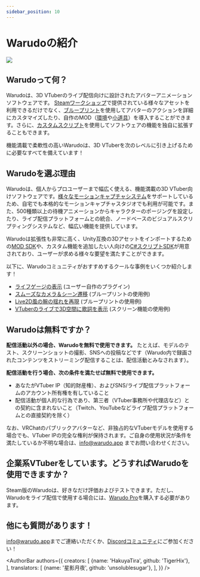 ```yaml
---
sidebar_position: 10
---
```


# Warudoの紹介

![](/doc-img/intro-cover.jpg)

## Warudoって何？

Warudoは、3D VTuberのライブ配信向けに設計されたアバターアニメーションソフトウェアです。
[Steamワークショップ](https://steamcommunity.com/app/2079120/workshop/)で提供されている様々なアセットを利用できるだけでなく、[ブループリント](blueprints/overview)を使用してアバターのアクションを詳細にカスタマイズしたり、自作のMOD（[環境](modding/environment-mod.md)や[小道具](modding/prop-mod.md)）を導入することができます。さらに、[カスタムスクリプト](modding/mod-sdk#custom-scripts)を使用してソフトウェアの機能を独自に拡張することもできます。

機能満載で柔軟性の高いWarudoは、3D VTuberを次のレベルに引き上げるために必要なすべてを備えています！

## Warudoを選ぶ理由

Warudoは、個人からプロユーザーまで幅広く使える、機能満載の3D VTuber向けソフトウェアです。[様々なモーションキャプチャシステム](mocap/overview.md)をサポートしているため、自宅でも本格的なモーションキャプチャスタジオでも利用が可能です。また、500種類以上の待機アニメーションからキャラクターのポージングを設定したり、ライブ配信プラットフォームとの統合、ノードベースのビジュアルスクリプティングシステムなど、幅広い機能を提供しています。

Warudoは拡張性も非常に高く、Unity互換の3Dアセットをインポートするための[MOD SDK](modding/mod-sdk.md)や、カスタム機能を追加したい人向けの[C#スクリプトSDK](scripting/overview.md)が用意されており、ユーザーが求める様々な要望を満たすことができます。

以下に、Warudoコミュニティがおすすめするクールな事例をいくつか紹介します！

- [ライフゲージの表示](https://twitter.com/FelineEntity/status/1688245064328179712/) (ユーザー自作のプラグイン)
- [スムーズなカメラ＆シーン遷移](https://twitter.com/CaelesArkay/status/1695941921422606532/) (ブループリントの使用例)
- [Live2D風の腕の揺れを再現](https://twitter.com/hakuyalabs/status/1705754833838281181/) (ブループリントの使用例)
- [VTuberのライブで3D空間に歌詞を表示](https://twitter.com/lucas_VTuber/status/1714576354983952486/) (スクリーン機能の使用例)

## Warudoは無料ですか？

**配信活動以外の場合、Warudoを無料で使用できます。** たとえば、モデルのテスト、スクリーンショットの撮影、SNSへの投稿などです（Warudo内で録画されたコンテンツをストリーミング配信することは、配信活動とみなされます）。

**配信活動を行う場合、次の条件を満たせば無料で使用できます。**

- あなたがVTuber IP（知的財産権）、およびSNS/ライブ配信プラットフォームのアカウント所有権を有していること
- 配信活動が個人的な行為であり、第三者（VTuber事務所や代理店など）との契約に含まれないこと（Twitch、YouTubeなどライブ配信プラットフォームとの直接契約を除く）

なお、VRChatのパブリックアバターなど、非独占的なVTuberモデルを使用する場合でも、VTuber IPの完全な権利が保持されます。ご自身の使用状況が条件を満たしているか不明な場合は、[info@warudo.app](mailto:info@warudo.app) までお問い合わせください。

## 企業系VTuberをしています。どうすればWarudoを使用できますか？

Steam版のWarudoは、好きなだけ評価およびテストできます。ただし、Warudoをライブ配信で使用する場合には、[Warudo Pro](pro.md)を購入する必要があります。

## 他にも質問があります！

[info@warudo.app](mailto:info@warudo.app)までご連絡いただくか、[Discordコミュニティ](https://discord.gg/warudo)にご参加ください！

<AuthorBar authors={{
  creators: [
    {name: 'HakuyaTira', github: 'TigerHix'},
  ],
  translators: [
    {name: '星影月夜', github: 'unsolublesugar'},
  ],
}} />